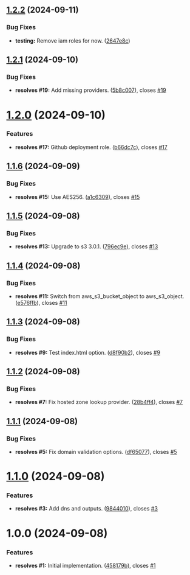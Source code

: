 ## [1.2.2](https://github.com/flagscript/terraform-aws-flagscript-headless-distribution/compare/v1.2.1...v1.2.2) (2024-09-11)


### Bug Fixes

* **testing:** Remove iam roles for now. ([2647e8c](https://github.com/flagscript/terraform-aws-flagscript-headless-distribution/commit/2647e8c7cbbc77e4205f1e58386fe2beb608dfd2))

## [1.2.1](https://github.com/flagscript/terraform-aws-flagscript-headless-distribution/compare/v1.2.0...v1.2.1) (2024-09-10)


### Bug Fixes

* **resolves #19:** Add missing providers. ([5b8c007](https://github.com/flagscript/terraform-aws-flagscript-headless-distribution/commit/5b8c0076c0cc1e51af99fdd8e6a3708000f4d529)), closes [#19](https://github.com/flagscript/terraform-aws-flagscript-headless-distribution/issues/19)

# [1.2.0](https://github.com/flagscript/terraform-aws-flagscript-headless-distribution/compare/v1.1.6...v1.2.0) (2024-09-10)


### Features

* **resolves #17:** Github deployment role. ([b66dc7c](https://github.com/flagscript/terraform-aws-flagscript-headless-distribution/commit/b66dc7c2866fa5c70f35b8e8008103ad44d24688)), closes [#17](https://github.com/flagscript/terraform-aws-flagscript-headless-distribution/issues/17)

## [1.1.6](https://github.com/flagscript/terraform-aws-flagscript-headless-distribution/compare/v1.1.5...v1.1.6) (2024-09-09)


### Bug Fixes

* **resolves #15:** Use AES256. ([a1c6309](https://github.com/flagscript/terraform-aws-flagscript-headless-distribution/commit/a1c630986730cabc61701075398349b4953d1447)), closes [#15](https://github.com/flagscript/terraform-aws-flagscript-headless-distribution/issues/15)

## [1.1.5](https://github.com/flagscript/terraform-aws-flagscript-headless-distribution/compare/v1.1.4...v1.1.5) (2024-09-08)


### Bug Fixes

* **resolves #13:** Upgrade to s3 3.0.1. ([796ec9e](https://github.com/flagscript/terraform-aws-flagscript-headless-distribution/commit/796ec9eefde5e8cf4ffde4ab416ab76780be559e)), closes [#13](https://github.com/flagscript/terraform-aws-flagscript-headless-distribution/issues/13)

## [1.1.4](https://github.com/flagscript/terraform-aws-flagscript-headless-distribution/compare/v1.1.3...v1.1.4) (2024-09-08)


### Bug Fixes

* **resolves #11:** Switch from aws_s3_bucket_object to aws_s3_object. ([e576ffb](https://github.com/flagscript/terraform-aws-flagscript-headless-distribution/commit/e576ffb6f214add7dc763b5cfcd50ff5d41dfd55)), closes [#11](https://github.com/flagscript/terraform-aws-flagscript-headless-distribution/issues/11)

## [1.1.3](https://github.com/flagscript/terraform-aws-flagscript-headless-distribution/compare/v1.1.2...v1.1.3) (2024-09-08)


### Bug Fixes

* **resolves #9:** Test index.html option. ([d8f90b2](https://github.com/flagscript/terraform-aws-flagscript-headless-distribution/commit/d8f90b2138394d1218e3c07bfd14c8bc8bcecf1e)), closes [#9](https://github.com/flagscript/terraform-aws-flagscript-headless-distribution/issues/9)

## [1.1.2](https://github.com/flagscript/terraform-aws-flagscript-headless-distribution/compare/v1.1.1...v1.1.2) (2024-09-08)


### Bug Fixes

* **resolves #7:** Fix hosted zone lookup provider. ([28b4ff4](https://github.com/flagscript/terraform-aws-flagscript-headless-distribution/commit/28b4ff481ed59f6fb8969d83ecd14ccf89057395)), closes [#7](https://github.com/flagscript/terraform-aws-flagscript-headless-distribution/issues/7)

## [1.1.1](https://github.com/flagscript/terraform-aws-flagscript-headless-distribution/compare/v1.1.0...v1.1.1) (2024-09-08)


### Bug Fixes

* **resolves #5:** Fix domain validation options. ([df65077](https://github.com/flagscript/terraform-aws-flagscript-headless-distribution/commit/df65077cde02b69022209e76f115856ce4d2a4d9)), closes [#5](https://github.com/flagscript/terraform-aws-flagscript-headless-distribution/issues/5)

# [1.1.0](https://github.com/flagscript/terraform-aws-flagscript-headless-distribution/compare/v1.0.0...v1.1.0) (2024-09-08)


### Features

* **resolves #3:** Add dns and outputs. ([9844010](https://github.com/flagscript/terraform-aws-flagscript-headless-distribution/commit/9844010bf98bf40dd7ff5a13aebdb7054f450a99)), closes [#3](https://github.com/flagscript/terraform-aws-flagscript-headless-distribution/issues/3)

# 1.0.0 (2024-09-08)


### Features

* **resolves #1:** Initial implementation. ([458179b](https://github.com/flagscript/terraform-aws-flagscript-headless-distribution/commit/458179bee1c60e35b1ce5763ef7bb5bc12c1c58a)), closes [#1](https://github.com/flagscript/terraform-aws-flagscript-headless-distribution/issues/1)

